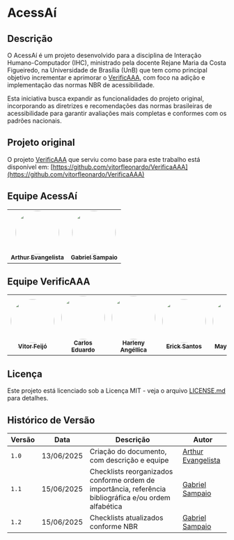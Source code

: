 # AcessAí

## Descrição

O AcessAí é um projeto desenvolvido para a disciplina de Interação Humano-Computador (IHC), ministrado pela docente Rejane Maria da Costa Figueiredo, na Universidade de Brasília (UnB) que tem como principal objetivo incrementar e aprimorar o [VerificAAA](https://github.com/vitorfleonardo/VerificaAAA), com foco na adição e implementação das normas NBR de acessibilidade.

Esta iniciativa busca expandir as funcionalidades do projeto original, incorporando as diretrizes e recomendações das normas brasileiras de acessibilidade para garantir avaliações mais completas e conformes com os padrões nacionais.

## Projeto original

O projeto [VerificAAA](https://github.com/vitorfleonardo/VerificaAAA) que serviu como base para este trabalho está disponível em: [https://github.com/vitorfleonardo/VerificaAAA](https://github.com/vitorfleonardo/VerificaAAA)

## Equipe AcessAí

<table>
  <tr>
    <td align="center"><a href="https://github.com/arthurevg"><img style="border-radius: 50%;" src="https://github.com/arthurevg.png" width="100px;" alt=""/><br /><sub><b>Arthur Evangelista</b></sub></a><br />
    <td align="center"><a href="https://github.com/Faehzin"><img style="border-radius: 50%;" src="https://github.com/Faehzin.png" width="100px;" alt=""/><br /><sub><b>Gabriel Sampaio</b></sub></a><br />   
  </tr>
</table>

## Equipe VerificAAA

<table>
  <tr>
    <td align="center"><a href="https://github.com/vitorfleonardo"><img style="border-radius: 50%;" src="https://github.com/vitorfleonardo.png" width="100px;" alt=""/><br /><sub><b>Vitor Feijó</b></sub></a><br />
    <td align="center"><a href="https://github.com/CADU110"><img style="border-radius: 50%;" src="https://github.com/CADU110.png" width="100px;" alt=""/><br /><sub><b>Carlos Eduardo</b></sub></a><br />   
    <td align="center"><a href="https://github.com/Angelicahaas"><img style="border-radius: 50%;" src="https://github.com/Angelicahaas.png" width="100px;" alt=""/><br /><sub><b>Harleny Angéllica</b></sub></a><br />   
    <td align="center"><a href="https://github.com/Erick-ems "><img style="border-radius: 50%;" src="https://github.com/Erick-ems.png" width="100px;" alt=""/><br /><sub><b>Erick Santos</b></sub></a><br />
    <td align="center"><a href="https://github.com/maykonjuso "><img style="border-radius: 50%;" src="https://github.com/maykonjuso.png" width="100px;" alt=""/><br /><sub><b>Maykon Júnio</b></sub></a><br />
  </tr>
</table>

## Licença

Este projeto está licenciado sob a Licença MIT - veja o arquivo [LICENSE.md](https://github.com/vitorfleonardo/VerificaAAA/tree/main?tab=License-1-ov-file) para detalhes.

## Histórico de Versão

|Versão|Data|Descrição|Autor|
|------|----|---------|-----|
|`1.0`|13/06/2025|Criação do documento, com descrição e equipe|[Arthur Evangelista](https://github.com/arthurevg/arthurevg)|
|`1.1`|15/06/2025|Checklists reorganizados conforme ordem de importância, referência bibliográfica e/ou ordem alfabética |[Gabriel Sampaio](https://github.com/Faehzin)|
|`1.2`|15/06/2025|Checklists atualizados conforme NBR|[Gabriel Sampaio](https://github.com/Faehzin)|

